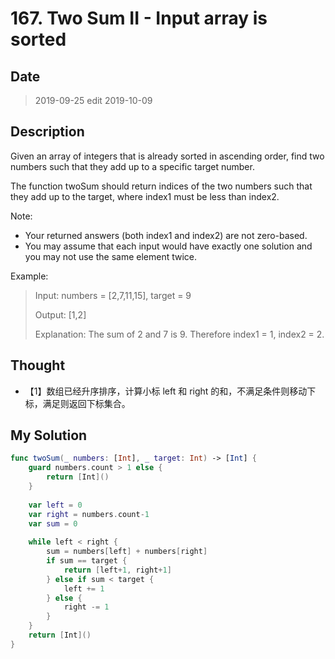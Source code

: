 # 167. Two Sum II - Input array is sorted

## Date

>  2019-09-25 edit
> 2019-10-09

## Description

Given an array of integers that is already sorted in ascending order, find two numbers such that they add up to a specific target number.

The function twoSum should return indices of the two numbers such that they add up to the target, where index1 must be less than index2.

Note:

- Your returned answers (both index1 and index2) are not zero-based.
- You may assume that each input would have exactly one solution and you may not use the same element twice.

Example:

> Input: numbers = [2,7,11,15], target = 9
> 
> Output: [1,2]
> 
> Explanation: The sum of 2 and 7 is 9. Therefore index1 = 1, index2 = 2.

## Thought

- 【1】数组已经升序排序，计算小标 left 和 right 的和，不满足条件则移动下标，满足则返回下标集合。

## My Solution

```swift
func twoSum(_ numbers: [Int], _ target: Int) -> [Int] {
    guard numbers.count > 1 else {
        return [Int]()
    }
    
    var left = 0
    var right = numbers.count-1
    var sum = 0
    
    while left < right {
        sum = numbers[left] + numbers[right]
        if sum == target {
            return [left+1, right+1]
        } else if sum < target {
            left += 1
        } else {
            right -= 1
        }
    }
    return [Int]()
}
```
